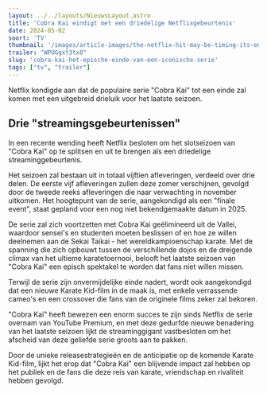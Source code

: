 ```yaml
---
layout: ../../layouts/NieuwsLayout.astro
title: 'Cobra Kai eindigt met een driedelige Netflixgebeurtenis'
date: 2024-05-02
soort: 'TV'
thumbnail: '/images/article-images/the-netflix-hit-may-be-timing-its-ending-to-the-new-karate-kid-movie-1714661242.jpg'
trailer: "WPUGgxf3tx8"
slug: 'cobra-kai-het-epische-einde-van-een-iconische-serie'
tags: ["tv", "trailer"]
---
```


Netflix kondigde aan dat de populaire serie "Cobra Kai" tot een einde zal komen met een uitgebreid drieluik voor het laatste seizoen.


## Drie "streamingsgebeurtenissen"

In een recente wending heeft Netflix besloten om het slotseizoen van "Cobra Kai" op te splitsen en uit te brengen als een driedelige streaminggebeurtenis.

Het seizoen zal bestaan uit in totaal vijftien afleveringen, verdeeld over drie delen. De eerste vijf afleveringen zullen deze zomer verschijnen, gevolgd door de tweede reeks afleveringen die naar verwachting in november uitkomen. Het hoogtepunt van de serie, aangekondigd als een "finale event", staat gepland voor een nog niet bekendgemaakte datum in 2025.

De serie zal zich voortzetten met Cobra Kai geëlimineerd uit de Vallei, waardoor sensei's en studenten moeten beslissen of en hoe ze willen deelnemen aan de Sekai Taikai - het wereldkampioenschap karate. Met de spanning die zich opbouwt tussen de verschillende dojos en de dreigende climax van het ultieme karatetoernooi, belooft het laatste seizoen van "Cobra Kai" een episch spektakel te worden dat fans niet willen missen.

Terwijl de serie zijn onvermijdelijke einde nadert, wordt ook aangekondigd dat een nieuwe Karate Kid-film in de maak is, met enkele verrassende cameo's en een crossover die fans van de originele films zeker zal bekoren.

"Cobra Kai" heeft bewezen een enorm succes te zijn sinds Netflix de serie overnam van YouTube Premium, en met deze gedurfde nieuwe benadering van het laatste seizoen lijkt de streaminggigant vastbesloten om het afscheid van deze geliefde serie groots aan te pakken.

Door de unieke releasestrategieën en de anticipatie op de komende Karate Kid-film, lijkt het erop dat "Cobra Kai" een blijvende impact zal hebben op het publiek en de fans die deze reis van karate, vriendschap en rivaliteit hebben gevolgd.